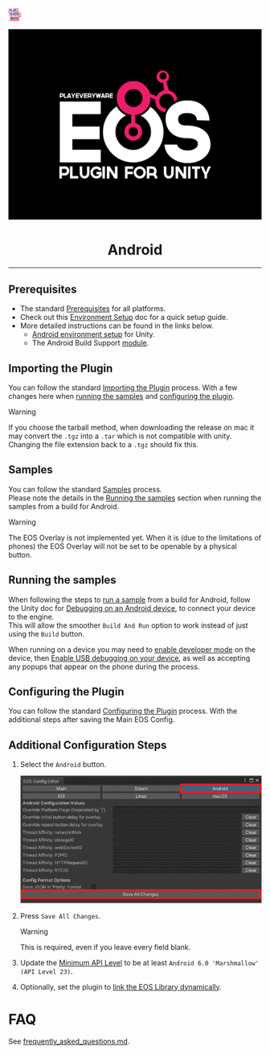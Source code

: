 <a href="/readme.md"><img src="/docs/images/PlayEveryWareLogo.gif" alt="Lobby Screenshot" width="5%"/></a>

<div align="center"> <img src="/docs/images/EOSPluginLogo.png" alt="PlayEveryWare EOS Plugin for Unity" /> </div>

# <div align="center">Android</div>
---

## Prerequisites

* The standard <a href="/readme.md#prerequisites">Prerequisites</a> for all platforms.
*  Check out this <a href="environment_setup_android.md#environment-setup-for-android">Environment Setup</a> doc for a quick setup guide.
*  More detailed instructions can be found in the links below.
    * <a href="https://docs.unity3d.com/2021.3/Documentation/Manual/android-sdksetup.html">Android environment setup</a> for Unity.
    * The Android Build Support <a href="https://docs.unity3d.com/hub/manual/AddModules.html">module</a>.

## Importing the Plugin


You can follow the standard <a href="/readme.md#importing-the-plugin">Importing the Plugin</a> process. With a few changes here when <a href="#running-the-samples">running the samples</a> and <a href="#configuring-the-plugin">configuring the plugin</a>.
> [!WARNING]
> If you choose the tarball method, when downloading the release on mac it may convert the `.tgz` into a `.tar` which is not compatible with unity. Changing the file extension back to a `.tgz` should fix this.

## Samples

You can follow the standard <a href="/readme.md#samples">Samples</a> process.   
Please note the details in the <a href="#running-the-samples">Running the samples</a> section when running the samples from a build for Android.  

> [!WARNING] 
> The EOS Overlay is not implemented yet. When it is (due to the limitations of phones) the EOS Overlay will not be set to be openable by a physical button.

## Running the samples

When following the steps to <a href="/readme.md#running-the-samples">run a sample</a> from a build for Android, follow the Unity doc for <a href="https://docs.unity3d.com/2021.3/Documentation/Manual/android-sdksetup.html">Debugging on an Android device</a>, to connect your device to the engine.  
This will allow the smoother ```Build And Run``` option to work instead of just using the ```Build``` button.  

When running on a device you may need to <a href="https://developer.android.com/studio/debug/dev-options#enable">enable developer mode</a> on the device, then <a href="https://developer.android.com/studio/debug/dev-options#Enable-debugging">Enable USB debugging on your device</a>, as well as accepting any popups that appear on the phone during the process.

## Configuring the Plugin

You can follow the standard <a href="/readme.md#configuring-the-plugin">Configuring the Plugin</a> process.  With the additional steps after saving the Main EOS Config.

## Additional Configuration Steps <a name="configuration-steps" />

1. Select the ```Android``` button.

    ![EOS Config UI](/docs/images/eosconfig_ui_android.gif)

2. Press ```Save All Changes```.

      > [!WARNING] 
      > This is required, even if you leave every field blank.

3. Update the <a href="https://docs.unity3d.com/2021.3/Documentation/Manual/class-PlayerSettingsAndroid.html">Minimum API Level</a> to be at least ```Android 6.0 'Marshmallow' (API Level 23)```.

4. Optionally, set the plugin to <a href="/docs/android/link_eos_library_settings.md">link the EOS Library dynamically</a>.


# FAQ

See [frequently_asked_questions.md](/docs/frequently_asked_questions.md).
